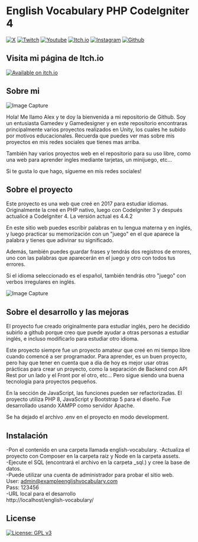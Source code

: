 # English Vocabulary PHP CodeIgniter 4

[![X](https://img.shields.io/badge/Follow%20%40CrearVideojuego-000000?style=for-the-badge&logo=x&logoColor=white)](https://twitter.com/crearvideojuego)
[![Twitch](https://img.shields.io/badge/Twitch-9146FF?style=for-the-badge&logo=twitch&logoColor=white)](https://www.twitch.tv/crearvideojuegos)
[![Youtube](https://img.shields.io/badge/YouTube-FF0000?style=for-the-badge&logo=youtube&logoColor=white)](https://www.youtube.com/channel/UCRFsluuJre6OWpiT1hFJmjA?sub_confirmation=1)
[![Itch.io](https://img.shields.io/badge/Itch.io-FA5C5C?style=for-the-badge&logo=itchdotio&logoColor=white)](https://crearvideojuegos.itch.io/)
[![Instagram](https://img.shields.io/badge/Instagram-E4405F?style=for-the-badge&logo=instagram&logoColor=white)](https://www.instagram.com/crearvideojuego)
[![Github](https://img.shields.io/badge/GitHub-100000?style=for-the-badge&logo=github&logoColor=white)](https://github.com/crearvideojuegos)

## Visita mi página de Itch.io

[![Available on itch.io](http://jessemillar.github.io/available-on-itchio-badge/badge-color.png)](https://crearvideojuegos.itch.io)

## Sobre mi

![Image Capture](https://iwritegame.com/github/img/mylogo.png)

Hola! Me llamo Alex y te doy la bienvenida a mi repositorio de Github. Soy un entusiasta Gamedev y Gamedesigner y en este repositorio encontraras principalmente varios proyectos realizados en Unity, los cuales he subido por motivos educacionales. Recuerda que puedes ver mas sobre mis proyectos en mis redes sociales que tienes mas arriba.

También hay varios proyectos web en el repositorio para su uso libre, como una web para aprender ingles mediante tarjetas, un minijuego, etc...

Si te gusta lo que hago, sígueme en mis redes sociales!

## Sobre el proyecto

Este proyecto es una web que creé en 2017 para estudiar idiomas. Originalmente la creé en PHP nativo, luego con CodeIgniter 3 y después actualicé a CodeIgniter 4. La versión actual es 4.4.2

En este sitio web puedes escribir palabras en tu lengua materna y en inglés, y luego practicar su memorización con un "juego" en el que aparece la palabra y tienes que adivinar su significado.

Además, también puedes guardar frases y tendrás dos registros de errores, uno con las palabras que aparecerán en el juego y otro con todos tus errores.

Si el idioma seleccionado es el español, también tendrás otro "juego" con verbos irregulares en inglés.

![Image Capture](https://iwritegame.com/github/img/improveenglishvocabulary.jpg)

## Sobre el desarrollo y las mejoras

El proyecto fue creado originalmente para estudiar inglés, pero he decidido subirlo a github porque creo que puede ayudar a otras personas a estudiar inglés, e incluso modificarlo para estudiar otro idioma.

Este proyecto siempre fue un proyecto amateur que creé en mi tiempo libre cuando comencé a ser programador. Para aprender, es un buen proyecto, pero hay que tener en cuenta que a dia de hoy es mejor usar otras prácticas para crear un proyecto, como la separación de Backend con API Rest por un lado y el Front por el otro, etc... Pero sigue siendo una buena tecnología para proyectos pequeños.

En la sección de JavaScript, las funciones pueden ser refactorizadas. El proyecto utiliza PHP 8, JavaScript y Bootstrap 5 para el diseño. Fue desarrollado usando XAMPP como servidor Apache.

Se ha dejado el archivo .env en el proyecto en modo development.

## Instalación

-Pon el contenido en una carpeta llamada english-vocabulary.
-Actualiza el proyecto con Composer en la carpeta raíz y Node en la carpeta assets. <br />
-Ejecute el SQL (encontrará el archivo en la carpeta _sql.) y cree la base de datos. <br />
-Puede utilizar una cuenta de administrador para probar el sitio web. <br />
    User: admin@exampleenglishvocabulary.com <br />
    Pass: 123456 <br />
-URL local para el desarrollo <br />
    http://localhost/english-vocabulary/ <br />

## License

[![License: GPL v3](https://img.shields.io/badge/License-GPLv3-blue.svg)](https://www.gnu.org/licenses/gpl-3.0)

